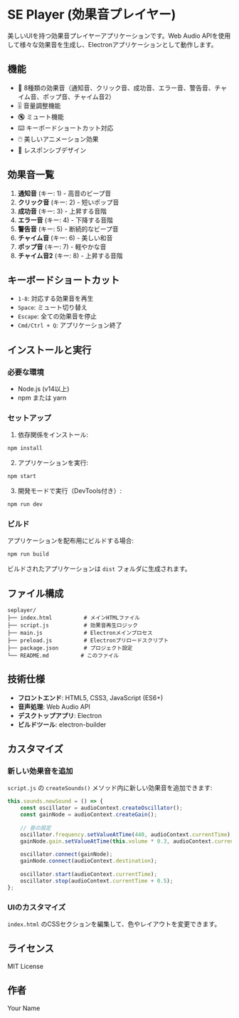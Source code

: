 # SE Player (効果音プレイヤー)

美しいUIを持つ効果音プレイヤーアプリケーションです。Web Audio APIを使用して様々な効果音を生成し、Electronアプリケーションとして動作します。

## 機能

- 🎵 8種類の効果音（通知音、クリック音、成功音、エラー音、警告音、チャイム音、ポップ音、チャイム音2）
- 🎚️ 音量調整機能
- 🔇 ミュート機能
- ⌨️ キーボードショートカット対応
- 🖱️ 美しいアニメーション効果
- 📱 レスポンシブデザイン

## 効果音一覧

1. **通知音** (キー: 1) - 高音のビープ音
2. **クリック音** (キー: 2) - 短いポップ音
3. **成功音** (キー: 3) - 上昇する音階
4. **エラー音** (キー: 4) - 下降する音階
5. **警告音** (キー: 5) - 断続的なビープ音
6. **チャイム音** (キー: 6) - 美しい和音
7. **ポップ音** (キー: 7) - 軽やかな音
8. **チャイム音2** (キー: 8) - 上昇する音階

## キーボードショートカット

- `1-8`: 対応する効果音を再生
- `Space`: ミュート切り替え
- `Escape`: 全ての効果音を停止
- `Cmd/Ctrl + Q`: アプリケーション終了

## インストールと実行

### 必要な環境

- Node.js (v14以上)
- npm または yarn

### セットアップ

1. 依存関係をインストール:
```bash
npm install
```

2. アプリケーションを実行:
```bash
npm start
```

3. 開発モードで実行（DevTools付き）:
```bash
npm run dev
```

### ビルド

アプリケーションを配布用にビルドする場合:

```bash
npm run build
```

ビルドされたアプリケーションは `dist` フォルダに生成されます。

## ファイル構成

```
seplayer/
├── index.html          # メインHTMLファイル
├── script.js           # 効果音再生ロジック
├── main.js             # Electronメインプロセス
├── preload.js          # Electronプリロードスクリプト
├── package.json        # プロジェクト設定
└── README.md          # このファイル
```

## 技術仕様

- **フロントエンド**: HTML5, CSS3, JavaScript (ES6+)
- **音声処理**: Web Audio API
- **デスクトップアプリ**: Electron
- **ビルドツール**: electron-builder

## カスタマイズ

### 新しい効果音を追加

`script.js` の `createSounds()` メソッド内に新しい効果音を追加できます:

```javascript
this.sounds.newSound = () => {
    const oscillator = audioContext.createOscillator();
    const gainNode = audioContext.createGain();
    
    // 音の設定
    oscillator.frequency.setValueAtTime(440, audioContext.currentTime);
    gainNode.gain.setValueAtTime(this.volume * 0.3, audioContext.currentTime);
    
    oscillator.connect(gainNode);
    gainNode.connect(audioContext.destination);
    
    oscillator.start(audioContext.currentTime);
    oscillator.stop(audioContext.currentTime + 0.5);
};
```

### UIのカスタマイズ

`index.html` のCSSセクションを編集して、色やレイアウトを変更できます。

## ライセンス

MIT License

## 作者

Your Name
